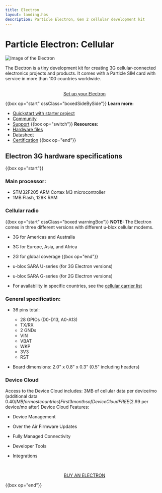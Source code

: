 ```yaml
---
title: Electron
layout: landing.hbs
description: Particle Electron, Gen 2 cellular development kit
---
```


# Particle Electron: Cellular

![Image of the Electron](/assets/images/electron-kit.jpg)

The Electron is a tiny development kit for creating 3G cellular-connected electronics projects and products. It comes with a Particle SIM card with service in more than 100 countries worldwide.





<div  align="center">
<br />
<a href="https://setup.particle.io/"  target="_blank" class="button">Set up your Electron</a>
</div>


{{box op="start" cssClass="boxedSideBySide"}}
**Learn more:**
- [Quickstart with starter project](/quickstart/electron/)
- [Community](https://community.particle.io/)
- [Support](https://support.particle.io/hc/)
{{box op="switch"}}
**Resources:**
- [Hardware files](https://github.com/particle-iot/electron/)
- [Datasheet](/datasheets/electron/electron-datasheet/)
- [Certification](/datasheets/certifications/certification)
{{box op="end"}}

## Electron 3G hardware specifications

{{box op="start"}}
### Main processor:
* STM32F205 ARM Cortex M3 microcontroller
* 1MB Flash, 128K RAM

### Cellular radio

{{box op="start" cssClass="boxed warningBox"}}
**NOTE:**
The Electron comes in three different versions with different u-blox cellular modems.
* 3G for Americas and Australia
* 3G for Europe, Asia, and Africa
* 2G for global coverage
{{box op="end"}}

* u-blox SARA U-series (for 3G Electron versions)
* u-blox SARA G-series (for 2G Electron versions)
* For availability in specific countries, see the [cellular carrier list](/tutorials/cellular-connectivity/cellular-carriers/)


### General specification:
* 36 pins total:
  * 28 GPIOs (D0-D13, A0-A13)
  * TX/RX
  * 2 GNDs
  * VIN
  * VBAT
  * WKP
  * 3V3
  * RST

* Board dimensions: 2.0" x 0.8" x 0.3" (0.5" including headers)

### Device Cloud
Access to the Device Cloud includes:
3MB of cellular data per device/mo (additional data $0.40/MB for most countries)
First 3 months of Device Cloud FREE ($2.99 per device/mo after)
Device Cloud Features:

- Device Management

- Over the Air Firmware Updates

- Fully Managed Connectivity

- Developer Tools

- Integrations





<div align="center">
<br />

<a href="https://store.particle.io/collections/cellular" target="_blank" class="button">BUY AN ELECTRON</a>
</div>

{{box op="end"}}
